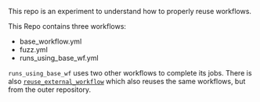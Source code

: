 This repo is an experiment to understand how to properly reuse workflows.

This Repo contains three workflows:
- base_workflow.yml
- fuzz.yml
- runs_using_base_wf.yml

`runs_using_base_wf` uses two other workflows to complete its jobs. There is also [`reuse_external_workflow`](https://github.com/hmeriann/test_/blob/main/.github/workflows/reuse_external_workflow.yml) which also reuses the same workflows, but from the outer repository.
